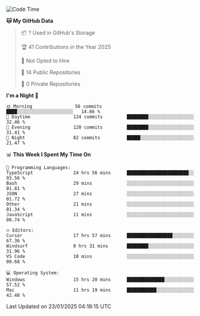<!--START_SECTION:waka-->
![Code Time](http://img.shields.io/badge/Code%20Time-6%2C567%20hrs%201%20min-blue)

**🐱 My GitHub Data** 

> 📦 ? Used in GitHub's Storage 
 > 
> 🏆 41 Contributions in the Year 2025
 > 
> 🚫 Not Opted to Hire
 > 
> 📜 14 Public Repositories 
 > 
> 🔑 0 Private Repositories 
 > 
**I'm a Night 🦉** 

```text
🌞 Morning                56 commits          ████░░░░░░░░░░░░░░░░░░░░░   14.66 % 
🌆 Daytime                124 commits         ████████░░░░░░░░░░░░░░░░░   32.46 % 
🌃 Evening                120 commits         ████████░░░░░░░░░░░░░░░░░   31.41 % 
🌙 Night                  82 commits          █████░░░░░░░░░░░░░░░░░░░░   21.47 % 
```


📊 **This Week I Spent My Time On** 

```text
💬 Programming Languages: 
TypeScript               24 hrs 56 mins      ███████████████████████░░   93.56 % 
Bash                     29 mins             ░░░░░░░░░░░░░░░░░░░░░░░░░   01.81 % 
JSON                     27 mins             ░░░░░░░░░░░░░░░░░░░░░░░░░   01.72 % 
Other                    21 mins             ░░░░░░░░░░░░░░░░░░░░░░░░░   01.34 % 
JavaScript               11 mins             ░░░░░░░░░░░░░░░░░░░░░░░░░   00.74 % 

🔥 Editors: 
Cursor                   17 hrs 57 mins      █████████████████░░░░░░░░   67.36 % 
Windsurf                 8 hrs 31 mins       ████████░░░░░░░░░░░░░░░░░   31.96 % 
VS Code                  10 mins             ░░░░░░░░░░░░░░░░░░░░░░░░░   00.68 % 

💻 Operating System: 
Windows                  15 hrs 20 mins      ██████████████░░░░░░░░░░░   57.52 % 
Mac                      11 hrs 19 mins      ███████████░░░░░░░░░░░░░░   42.48 % 
```


 Last Updated on 23/01/2025 04:18:15 UTC
<!--END_SECTION:waka-->

